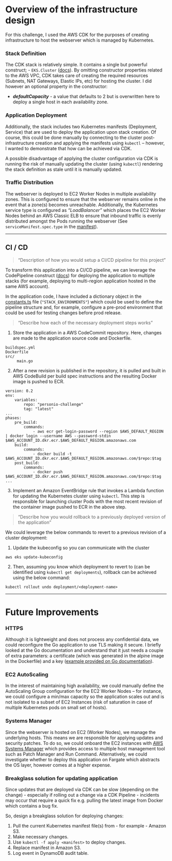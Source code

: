 # Overview of the infrastructure design

For this challenge, I used the AWS CDK for the purposes of creating infrastructure to host the webserver which is managed by Kubernetes.

### Stack Definition
The CDK stack is relatively simple. It contains a single but powerful construct; - `EKS.Cluster` ([docs](https://docs.aws.amazon.com/cdk/api/v2/docs/aws-cdk-lib.aws_eks.Cluster.html)). By omitting constructor properties related to the AWS VPC, CDK takes care of creating the required resources (Subnets, NAT Gateways, Elastic IPs, etc) for hosting the cluster. I did however an optional property in the constructor:
* _**defaultCapacity**_ - a value that defaults to 2 but is overwritten here to deploy a single host in each availability zone.

### Application Deployment
Additionally, the stack includes two Kubernetes manifests (Deployment, Service) that are used to deploy the application upon stack creation. Of course, this could be done manually by connecting to the cluster post-infrastructure creation and applying the manifests using `kubectl` – however, I wanted to demonstrate that how can be achieved via CDK.

A possible disadvantage of applying the cluster configuration via CDK is running the risk of manually updating the cluster (using `kubectl`) rendering the stack definition as stale until it is manually updated.

### Traffic Distribution
The webserver is deployed to EC2 Worker Nodes in multiple availability zones. This is configured to ensure that the webserver remains online in the event that a zone(s) becomes unreachable. Additionally, the Kubernetes service type is configured as _“LoadBalancer”_ which places the EC2 Worker Nodes behind an AWS Classic ELB to ensure that inbound traffic is evenly distributed amongst the Pods running the webserver
(See `serviceManifest.spec.type` in the [manifest](https://github.com/C11320591/personio-challenge/blob/master/cdk/lib/manifests/manifests.ts)).

---

## CI / CD

> “Description of how you would setup a CI/CD pipeline for this project”

To transform this application into a CI/CD pipeline, we can leverage the CodePipeline construct ([docs](https://docs.aws.amazon.com/cdk/api/v2/docs/aws-cdk-lib.pipelines.CodePipeline.html)) for deploying the application to multiple stacks (for example, deploying to multi-region application hosted in the same AWS account).

In the application code, I have included a dictionary object in the [constants.ts](https://github.com/C11320591/personio-challenge/blob/master/cdk/lib/constants/constants.ts) file (`"STACK_ENVIRONMENTS"`) which could be used to define the pipeline structure and, for example, configure a pre-prod environment that could be used for testing changes before prod release.

> “Describe how each of the necessary deployment steps works”

1. Store the application in a AWS CodeCommit repository. Here, changes are made to the application source code and Dockerfile.
```
buildspec.yml
Dockerfile
src/
     main.go
```

2. After a new revision is published in the repository, it is pulled and built in AWS CodeBuild per build spec instructions and the resulting Docker image is pushed to ECR.
```
version: 0.2
env:
    variables:
        repo: "personio-challenge"
        tag: "latest"
...
phases:
    pre_build:
        commands:
            - aws ecr get-login-password --region $AWS_DEFAULT_REGION | docker login --username AWS --password-stdin $AWS_ACCOUNT_ID.dkr.ecr.$AWS_DEFAULT_REGION.amazonaws.com
    build:
        commands:
            - docker build -t $AWS_ACCOUNT_ID.dkr.ecr.$AWS_DEFAULT_REGION.amazonaws.com/$repo:$tag
    post_build:
        commands:
            - docker push $AWS_ACCOUNT_ID.dkr.ecr.$AWS_DEFAULT_REGION.amazonaws.com/$repo:$tag
...
```

3. Implement an Amazon EventBridge rule that invokes a Lambda function for updating the Kubernetes cluster using `kubectl`. This step is responsible for launching cluster Pods with the most recent revision of the container image pushed to ECR in the above step.

> “Describe how you would rollback to a previously deployed version of the application”

We could leverage the below commands to revert to a previous revision of a cluster deployment:

1. Update the kubeconfig so you can communicate with the cluster
```
aws eks update-kubeconfig
```
2. Then, assuming you know which deployment to revert to (can be identified using `kubectl get deployments`), rollback can be achieved using the below command:
```
kubectl rollout undo deployment/<deployment-name>
```

---

# Future Improvements

### HTTPS
Although it is lightweight and does not process any confidential data, we could reconfigure the Go application to use TLS making it secure. I briefly looked at the Go documentation and understand that it just needs a couple of extra parameters: a certificate (which was generated in the alpine image in the Dockerfile) and a key ([example provided on Go documentation](https://pkg.go.dev/net/http#example-ListenAndServeTLS)).

### EC2 AutoScaling
In the interest of maintaining high availability, we could manually define the AutoScaling Group configuration for the EC2 Worker Nodes – for instance, we could configure a min/max capacity so the application scales out and is not isolated to a subset of EC2 Instances (risk of saturation in case of multiple Kubernetes pods on small set of hosts).

### Systems Manager
Since the webserver is hosted on EC2 (Worker Nodes), we manage the underlying hosts. This means we are responsible for applying updates and security patches. To do so, we could onboard the EC2 instances with [AWS Systems Manager](https://docs.aws.amazon.com/systems-manager/index.html) which provides access to multiple host management tool such as Patch Manager and Run Command. Alternatively, we could investigate whether to deploy this application on Fargate which abstracts the OS layer, however comes at a higher expense.

### Breakglass solution for updating application
Since updates that are deployed via CDK can be slow (depending on the change) - especially if rolling out a change via a CDK Pipeline - incidents may occur that require a quick fix e.g. pulling the latest image from Docker which contains a bug fix.

So, design a breakglass solution for deploying changes:
1. Pull the current Kubernetes manifest file(s) from - for example - Amazon S3.
1. Make necessary changes.
1. Use `kubectl -f apply <manifest>` to deploy changes.
1. Replace manifest in Amazon S3.
1. Log event in DynamoDB audit table.